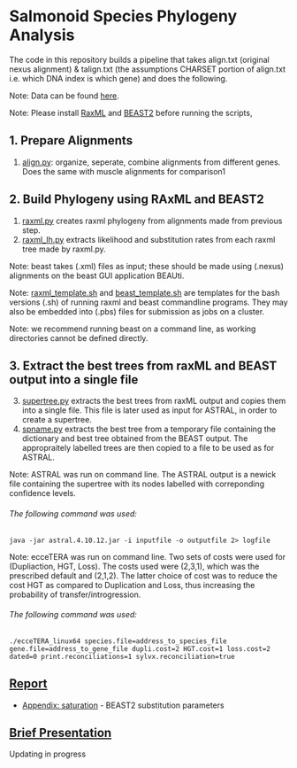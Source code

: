 # Salmonoid Species Phylogeny Analysis

The code in this repository builds a pipeline that takes align.txt (original nexus alignment) & talign.txt (the assumptions CHARSET portion of align.txt i.e. which DNA index is which gene) and does the following.

Note: Data can be found [here](https://www.ncbi.nlm.nih.gov/pubmed/23071608).

Note: Please install [RaxML](https://sco.h-its.org/exelixis/web/software/raxml/index.html) and [BEAST2](http://www.beast2.org/) before running the scripts,

## 1. Prepare Alignments
  1. [align.py](./align.py): organize, seperate, combine alignments from different genes. Does the same with muscle alignments for comparison1

## 2. Build Phylogeny using RAxML and BEAST2
  1. [raxml.py](./raxml.py) creates raxml phylogeny from alignments made from previous step.
  2. [raxml_lh.py](./raxml_lh.py) extracts likelihood and substitution rates from each raxml tree made by raxml.py.

Note: beast takes (.xml) files as input; these should be made using (.nexus) alignments on the beast GUI application BEAUti.

Note: [raxml_template.sh](./raxml_template.sh) and [beast_template.sh](./beast_template.sh) are templates for the bash versions (.sh) of running raxml and beast commandline programs. They may also be embedded into (.pbs) files for submission as jobs on a cluster.

Note: we recommend running beast on a command line, as working directories cannot be defined directly.

## 3. Extract the best trees from raxML and BEAST output into a single file
  3. [supertree.py](./supertree.py) extracts the best trees from raxML output and copies them into a single file. This file is later used as input for ASTRAL, in order to create a supertree.
  4. [spname.py](./spname.py) extracts the best tree from a temporary file containing the dictionary and best tree obtained from the BEAST output. The appropraitely labelled trees are then copied to a file to be used as for ASTRAL. 

Note: ASTRAL was run on command line. The ASTRAL output is a newick file containing the supertree with its nodes labelled with correponding confidence levels. 
###### The following command was used:
    java -jar astral.4.10.12.jar -i inputfile -o outputfile 2> logfile

Note: ecceTERA was run on command line. Two sets of costs were used for (Dupliaction, HGT, Loss). The costs used were (2,3,1), which was the prescribed default and (2,1,2). The latter choice of cost was to reduce the cost HGT as compared to Duplication and Loss, thus increasing the probability of transfer/introgression. 
###### The following command was used:
    ./ecceTERA_linux64 species.file=address_to_species_file gene.file=address_to_gene_file dupli.cost=2 HGT.cost=1 loss.cost=2 dated=0 print.reconciliations=1 sylvx.reconciliation=true

## [Report](./report.pdf)
+ [Appendix: saturation](./nucleotide_substitution) - BEAST2 substitution parameters

## [Brief Presentation](./presentation.pdf)

Updating in progress
